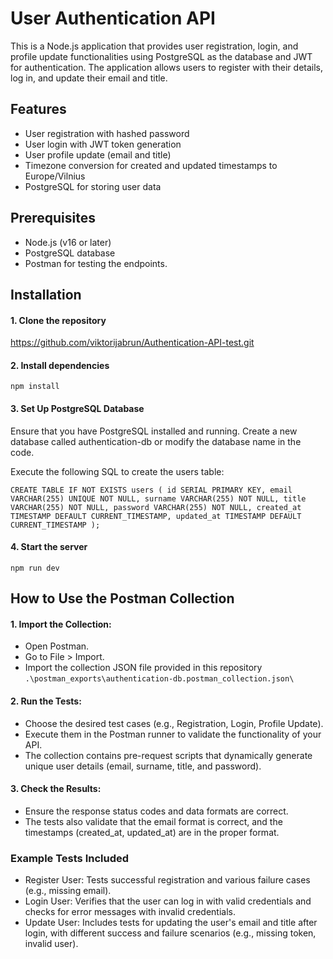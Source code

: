 # User Authentication API

This is a Node.js application that provides user registration, login, and profile update functionalities using PostgreSQL as the database and JWT for authentication. The application allows users to register with their details, log in, and update their email and title.

## Features

- User registration with hashed password
- User login with JWT token generation
- User profile update (email and title)
- Timezone conversion for created and updated timestamps to Europe/Vilnius
- PostgreSQL for storing user data

## Prerequisites

- Node.js (v16 or later)
- PostgreSQL database
- Postman for testing the endpoints.

## Installation

#### 1. Clone the repository

https://github.com/viktorijabrun/Authentication-API-test.git

#### 2. Install dependencies

`npm install`

#### 3. Set Up PostgreSQL Database

Ensure that you have PostgreSQL installed and running. Create a new database called authentication-db or modify the database name in the code.

Execute the following SQL to create the users table:

`CREATE TABLE IF NOT EXISTS users (
  id SERIAL PRIMARY KEY,
  email VARCHAR(255) UNIQUE NOT NULL,
  surname VARCHAR(255) NOT NULL,
  title VARCHAR(255) NOT NULL,
  password VARCHAR(255) NOT NULL,
  created_at TIMESTAMP DEFAULT CURRENT_TIMESTAMP,
  updated_at TIMESTAMP DEFAULT CURRENT_TIMESTAMP
);
`

#### 4. Start the server

`npm run dev`

## How to Use the Postman Collection

#### 1. Import the Collection:

- Open Postman.
- Go to File > Import.
- Import the collection JSON file provided in this repository `.\postman_exports\authentication-db.postman_collection.json\`

#### 2. Run the Tests:

- Choose the desired test cases (e.g., Registration, Login, Profile Update).
- Execute them in the Postman runner to validate the functionality of your API.
- The collection contains pre-request scripts that dynamically generate unique user details (email, surname, title, and password).

#### 3. Check the Results:

- Ensure the response status codes and data formats are correct.
- The tests also validate that the email format is correct, and the timestamps (created_at, updated_at) are in the proper format.

### Example Tests Included

- Register User: Tests successful registration and various failure cases (e.g., missing email).
- Login User: Verifies that the user can log in with valid credentials and checks for error messages with invalid credentials.
- Update User: Includes tests for updating the user's email and title after login, with different success and failure scenarios (e.g., missing token, invalid user).
